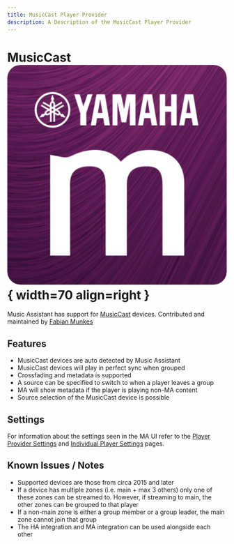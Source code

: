 ```yaml
---
title: MusicCast Player Provider
description: A Description of the MusicCast Player Provider
---
```


# MusicCast ![Preview image](../assets/icons/musiccast-icon.svg){ width=70 align=right }

Music Assistant has support for [MusicCast](https://au.yamaha.com/en/products/contents/audio_visual/musiccast/index.html) devices. Contributed and maintained by [Fabian Munkes](https://github.com/fmunkes)

## Features

- MusicCast devices are auto detected by Music Assistant
- MusicCast devices will play in perfect sync when grouped
- Crossfading and metadata is supported
- A source can be specified to switch to when a player leaves a group
- MA will show metadata if the player is playing non-MA content
- Source selection of the MusicCast device is possible

## Settings

For information about the settings seen in the MA UI refer to the [Player Provider Settings](../settings/player-provider.md) and [Individual Player Settings](../settings/individual-player.md) pages.

## Known Issues / Notes

- Supported devices are those from circa 2015 and later
- If a device has multiple zones (i.e. main + max 3 others) only one of these zones can be streamed to. However, if streaming to main, the other zones can be grouped to that player
- If a non-main zone is either a group member or a group leader, the main zone cannot join that group
- The HA integration and MA integration can be used alongside each other
